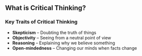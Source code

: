 ## What is Critical Thinking?

### Key Traits of Critical Thinking

- **Skepticism** – Doubting the truth of things
- **Objectivity** – Seeing from a neutral point of view
- **Reasoning** – Explaining why we believe something
- **Open-mindedness** – Changing our minds when facts change

